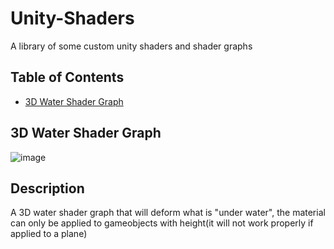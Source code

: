 # Unity-Shaders
A library of some custom unity shaders and shader graphs

## Table of Contents
  * [3D Water Shader Graph](#3d-water-shader-graph)

## 3D Water Shader Graph
![image](https://github.com/ZackYang-ops/Unity-Shaders/blob/master/Water/Preview/Preview.gif)
## Description
A 3D water shader graph that will deform what is "under water", the material can only be applied to gameobjects with height(it will not work properly if applied to a plane)


